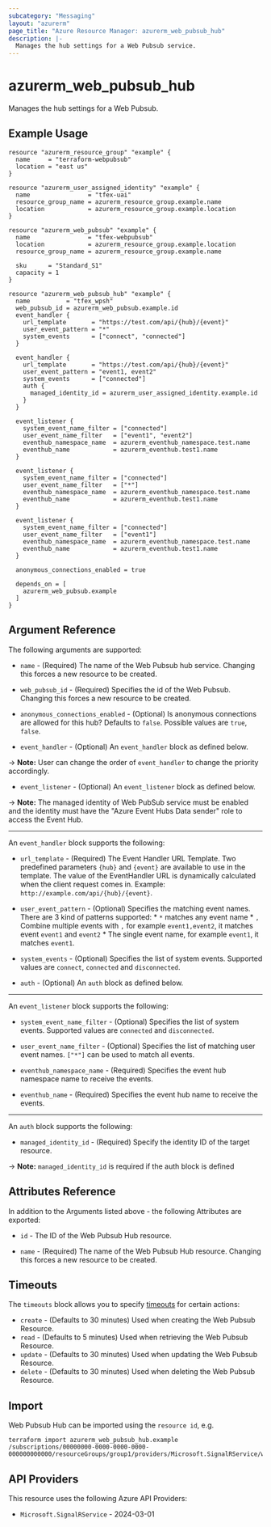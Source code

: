```yaml
---
subcategory: "Messaging"
layout: "azurerm"
page_title: "Azure Resource Manager: azurerm_web_pubsub_hub"
description: |-
  Manages the hub settings for a Web Pubsub service.
---
```


# azurerm_web_pubsub_hub

Manages the hub settings for a Web Pubsub.

## Example Usage

```hcl
resource "azurerm_resource_group" "example" {
  name     = "terraform-webpubsub"
  location = "east us"
}

resource "azurerm_user_assigned_identity" "example" {
  name                = "tfex-uai"
  resource_group_name = azurerm_resource_group.example.name
  location            = azurerm_resource_group.example.location
}

resource "azurerm_web_pubsub" "example" {
  name                = "tfex-webpubsub"
  location            = azurerm_resource_group.example.location
  resource_group_name = azurerm_resource_group.example.name

  sku      = "Standard_S1"
  capacity = 1
}

resource "azurerm_web_pubsub_hub" "example" {
  name          = "tfex_wpsh"
  web_pubsub_id = azurerm_web_pubsub.example.id
  event_handler {
    url_template       = "https://test.com/api/{hub}/{event}"
    user_event_pattern = "*"
    system_events      = ["connect", "connected"]
  }

  event_handler {
    url_template       = "https://test.com/api/{hub}/{event}"
    user_event_pattern = "event1, event2"
    system_events      = ["connected"]
    auth {
      managed_identity_id = azurerm_user_assigned_identity.example.id
    }
  }

  event_listener {
    system_event_name_filter = ["connected"]
    user_event_name_filter   = ["event1", "event2"]
    eventhub_namespace_name  = azurerm_eventhub_namespace.test.name
    eventhub_name            = azurerm_eventhub.test1.name
  }

  event_listener {
    system_event_name_filter = ["connected"]
    user_event_name_filter   = ["*"]
    eventhub_namespace_name  = azurerm_eventhub_namespace.test.name
    eventhub_name            = azurerm_eventhub.test1.name
  }

  event_listener {
    system_event_name_filter = ["connected"]
    user_event_name_filter   = ["event1"]
    eventhub_namespace_name  = azurerm_eventhub_namespace.test.name
    eventhub_name            = azurerm_eventhub.test1.name
  }

  anonymous_connections_enabled = true

  depends_on = [
    azurerm_web_pubsub.example
  ]
}
```

## Argument Reference

The following arguments are supported:

* `name` - (Required) The name of the Web Pubsub hub service. Changing this forces a new resource to be created.

* `web_pubsub_id` - (Required) Specifies the id of the Web Pubsub. Changing this forces a new resource to be created.

* `anonymous_connections_enabled` - (Optional) Is anonymous connections are allowed for this hub? Defaults to `false`.
  Possible values are `true`, `false`.

* `event_handler` - (Optional) An `event_handler` block as defined below.

-> **Note:** User can change the order of `event_handler` to change the priority accordingly.

* `event_listener` - (Optional) An `event_listener` block as defined below.

-> **Note:** The managed identity of Web PubSub service must be enabled and the identity must have the "Azure Event Hubs Data sender" role to access the Event Hub.

---

An `event_handler` block supports the following:

* `url_template` - (Required) The Event Handler URL Template. Two predefined parameters `{hub}` and `{event}` are available to use in the template. The value of the EventHandler URL is dynamically calculated when the client request comes in. Example: `http://example.com/api/{hub}/{event}`.

* `user_event_pattern` - (Optional) Specifies the matching event names. There are 3 kind of patterns supported: * `*` matches any event name * `,` Combine multiple events with `,` for example `event1,event2`, it matches event `event1` and `event2` * The single event name, for example `event1`, it matches `event1`.

* `system_events` - (Optional) Specifies the list of system events. Supported values are `connect`, `connected` and `disconnected`.

* `auth` - (Optional) An `auth` block as defined below.

---

An `event_listener` block supports the following:

* `system_event_name_filter` - (Optional) Specifies the list of system events. Supported values are `connected` and `disconnected`.

* `user_event_name_filter` - (Optional) Specifies the list of matching user event names. `["*"]` can be used to match all events.
 
* `eventhub_namespace_name` - (Required) Specifies the event hub namespace name to receive the events.

* `eventhub_name` - (Required) Specifies the event hub name to receive the events.

---

An `auth` block supports the following:

* `managed_identity_id` - (Required) Specify the identity ID of the target resource.

-> **Note:** `managed_identity_id` is required if the auth block is defined

## Attributes Reference

In addition to the Arguments listed above - the following Attributes are exported:

* `id` - The ID of the Web Pubsub Hub resource.

* `name` - (Required) The name of the Web Pubsub Hub resource. Changing this forces a new resource to be created.

## Timeouts

The `timeouts` block allows you to specify [timeouts](https://www.terraform.io/language/resources/syntax#operation-timeouts) for certain actions:

* `create` - (Defaults to 30 minutes) Used when creating the Web Pubsub Resource.
* `read` - (Defaults to 5 minutes) Used when retrieving the Web Pubsub Resource.
* `update` - (Defaults to 30 minutes) Used when updating the Web Pubsub Resource.
* `delete` - (Defaults to 30 minutes) Used when deleting the Web Pubsub Resource.

## Import

Web Pubsub Hub can be imported using the `resource id`, e.g.

```shell
terraform import azurerm_web_pubsub_hub.example /subscriptions/00000000-0000-0000-0000-000000000000/resourceGroups/group1/providers/Microsoft.SignalRService/webPubSub/webPubSub1/hubs/webPubSubhub1
```

## API Providers
<!-- This section is generated, changes will be overwritten -->
This resource uses the following Azure API Providers:

* `Microsoft.SignalRService` - 2024-03-01
